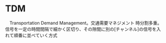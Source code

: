 # TDM
　Transportation Demand Management。交通需要マネジメント
 時分割多重。信号を一定の時間間隔で細かく区切り、その隙間に別の[チャンネル]の信号を入れて順番に並べていく方式

